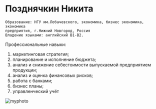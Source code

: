 # Позднячкин Никита
	Образование: НГУ им.Лобачевского, экономика, бизнес экономика, экономика
	предприятия, г.Нижний Новгород, Россия
	Владение языками: английский В1-В2.

Профессиональные навыки:
1. маркетинговая стратегия;
2. планирование и исполнение бюджета;
3. анализ и снижение себестоимости выпускаемой предприятием продукции;
4. анализ и оценка финансовых рисков;
5. работа с банками;
6. бизнес планы;
7. управленческий учёт

![myphoto](https://github.com/H4iko/nme/raw/main/img/image.png)
